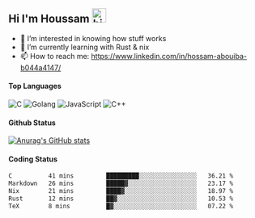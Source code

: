## Hi I'm Houssam <img src="https://user-images.githubusercontent.com/1303154/88677602-1635ba80-d120-11ea-84d8-d263ba5fc3c0.gif" width="28px" alt="hi">

- 👀 I’m interested in knowing how stuff works
- 🔭 I’m currently learning with Rust & nix
- 📫 How to reach me: https://www.linkedin.com/in/hossam-abouiba-b044a4147/

#### Top Languages

![C](https://img.shields.io/badge/c-%2300599C.svg?style=for-the-badge&logo=c&logoColor=white)
![Golang](https://img.shields.io/badge/go-blue?style=for-the-badge&logo=Goland)
![JavaScript](https://img.shields.io/badge/javascript-%23323330.svg?style=for-the-badge&logo=javascript&logoColor=%23F7DF1E)
![C++](https://img.shields.io/badge/C%2B%2B-blue?style=for-the-badge&logo=C%2B%2B)


#### Github Status
[![Anurag's GitHub stats](https://github-readme-stats.vercel.app/api?username=0xhoussam&theme=tokyonight)](https://github.com/anuraghazra/github-readme-stats)

#### Coding Status
<!--START_SECTION:waka-->

```txt
C          41 mins         █████████░░░░░░░░░░░░░░░░   36.21 %
Markdown   26 mins         █████▓░░░░░░░░░░░░░░░░░░░   23.17 %
Nix        21 mins         ████▓░░░░░░░░░░░░░░░░░░░░   18.97 %
Rust       12 mins         ██▓░░░░░░░░░░░░░░░░░░░░░░   10.53 %
TeX        8 mins          █▓░░░░░░░░░░░░░░░░░░░░░░░   07.22 %
```

<!--END_SECTION:waka-->
